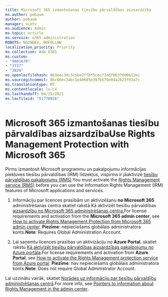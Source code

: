 ```yaml
---
title: Microsoft 365 izmantošanas tiesību pārvaldības aizsardzība
ms.author: pebaum
author: pebaum
manager: scotv
ms.audience: Admin
ms.topic: article
ms.service: o365-administration
ROBOTS: NOINDEX, NOFOLLOW
localization_priority: Priority
ms.collection: Adm_O365
ms.custom:
- "9001670"
- "3737"
- "3820"
ms.openlocfilehash: 8b3eec34c3c5be2ffbf5cec73adf0637600b13ec
ms.sourcegitcommit: 8bc60ec34bc1e40685e3976576e04a2623f63a7c
ms.translationtype: MT
ms.contentlocale: lv-LV
ms.lasthandoff: 04/15/2021
ms.locfileid: "51770926"
---
```

# <a name="use-rights-management-protection-with-microsoft-365"></a><span data-ttu-id="e88a6-102">Microsoft 365 izmantošanas tiesību pārvaldības aizsardzība</span><span class="sxs-lookup"><span data-stu-id="e88a6-102">Use Rights Management Protection with Microsoft 365</span></span>

<span data-ttu-id="e88a6-103">Pirms izmantosit Microsoft programmu un pakalpojumu informācijas piekļuves tiesību pārvaldības (IRM) līdzekļus, vispirms ir jāaktivizē [tiesību pārvaldības pakalpojums (RMS)](https://docs.microsoft.com/azure/information-protection/what-is-azure-rms).</span><span class="sxs-lookup"><span data-stu-id="e88a6-103">You must activate the [Rights Management service (RMS)](https://docs.microsoft.com/azure/information-protection/what-is-azure-rms) before you can use the Information Rights Management (IRM) features of Microsoft applications and services.</span></span>

1. <span data-ttu-id="e88a6-104">Informāciju par licences prasībām un aktivizēšanu **no Microsoft 365** administrēšanas centra skatiet rakstā Kā aktivizēt tiesību pārvaldības [aizsardzību no Microsoft 365 administrēšanas centra.](https://docs.microsoft.com/azure/information-protection/activate-office365)</span><span class="sxs-lookup"><span data-stu-id="e88a6-104">For license requirements and activation from the **Microsoft 365 admin center**, see [How to activate Rights Management Protection from Microsoft 365 admin center](https://docs.microsoft.com/azure/information-protection/activate-office365).</span></span> <span data-ttu-id="e88a6-105">**Piezīme**: nepieciešams globālais administratora konts.</span><span class="sxs-lookup"><span data-stu-id="e88a6-105">**Note**: Requires Global Administration Account.</span></span>

2. <span data-ttu-id="e88a6-106">Lai saņemtu licences prasības un aktivizāciju no **Azure Portal**, skatiet rakstu [Kā aktivizēt tiesību pārvaldības aizsardzības pakalpojumu no Azure portāla](https://docs.microsoft.com/azure/information-protection/activate-azure).</span><span class="sxs-lookup"><span data-stu-id="e88a6-106">For license requirements and activation from **Azure Portal**, see [How to activate the Rights Management protection service from Azure portal](https://docs.microsoft.com/azure/information-protection/activate-azure).</span></span> <span data-ttu-id="e88a6-107">**Piezīme**: nav nepieciešams globālais administratora konts.</span><span class="sxs-lookup"><span data-stu-id="e88a6-107">**Note**: Does not require Global Administrator Account.</span></span>

<span data-ttu-id="e88a6-108">Lai uzzinātu vairāk, skatiet [Norādes uz informāciju par tiesību pārvaldību administrēšanas centrā](https://docs.microsoft.com/office365/enterprise/activate-rms-in-office-365).</span><span class="sxs-lookup"><span data-stu-id="e88a6-108">For more info, see [Pointers to information about Rights Management in the admin center](https://docs.microsoft.com/office365/enterprise/activate-rms-in-office-365).</span></span>
